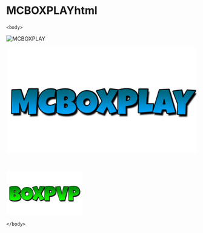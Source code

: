 # MCBOXPLAYhtml
<html>
	<head>
		<title>MCBOXPLAY</title>
	</head>

	<body>
![MCBOXPLAY](https://user-images.githubusercontent.com/114108288/191603935-58c567e3-a5d9-4cc8-ae28-cb0c83eb0688.png)

<center><p><img src="MCBOXPLAY.png" width="500"></p></center>


<br>
<a href="BOXPVP.html" target="_blank">
<p><img src="BOXPVP.png" width="200"></p>
</a>


	</body>
</html>
